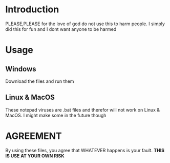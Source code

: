 # Introduction
PLEASE,PLEASE for the love of god do not use this to harm people. I simply did this for fun and I dont want anyone to be harmed

# Usage

## Windows

Download the files and run them

## Linux & MacOS 
These notepad viruses are .bat files and therefor will not work on Linux & MacOS. I might make some in the future though


# AGREEMENT

By using these files, you agree that WHATEVER happens is your fault. **THIS IS USE AT YOUR OWN RISK**
